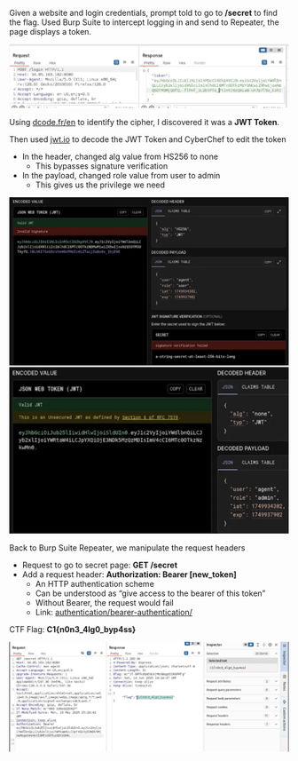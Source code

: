 Given a website and login credentials, prompt told to go to **/secret** to find the flag. Used Burp Suite to intercept logging in and send to Repeater, the page displays a token. 

![Burp Suite Intercept Login](../images/None_Shall_Pass1.png)

Using [dcode.fr/en](http://dcode.fr) to identify the cipher, I discovered it was a **JWT Token**.

Then used [jwt.io](http://jwt.io) to decode the JWT Token and CyberChef to edit the token
* In the header, changed alg value from HS256  to none
    * This bypasses signature verification
* In the payload, changed role value from user to admin
    * This gives us the privilege we need

![Burp Suite Intercept Login](../images/None_Shall_Pass2.png)
![Burp Suite Intercept Login](../images/None_Shall_Pass3.png)

Back to Burp Suite Repeater, we manipulate the request headers
- Request to go to secret page: **GET /secret**
- Add a request header: **Authorization: Bearer [new_token]**
    - An HTTP authentication scheme
    - Can be understood as “give access to the bearer of this token”
    - Without Bearer, the request would fail
    - Link: [authentication/bearer-authentication/](https://swagger.io/docs/specification/v3_0/authentication/bearer-authentication/)

CTF Flag: **C1{n0n3_4lg0_byp4ss}**

![Burp Suite Intercept Login](../images/None_Shall_Pass4.png)
